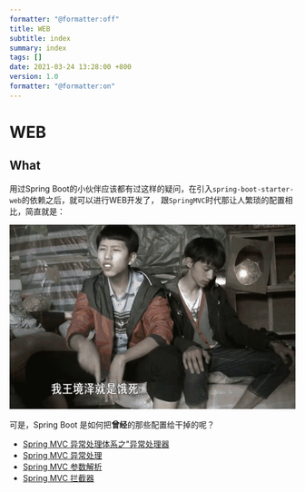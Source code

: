 ```yaml
---
formatter: "@formatter:off"
title: WEB 
subtitle: index 
summary: index 
tags: [] 
date: 2021-03-24 13:28:00 +800 
version: 1.0
formatter: "@formatter:on"
---
```


# WEB

## What

用过Spring Boot的小伙伴应该都有过这样的疑问，在引入`spring-boot-starter-web`的依赖之后，就可以进行WEB开发了， 跟`SpringMVC`时代那让人繁琐的配置相比，简直就是：

![真香](../images/real-good.gif)

可是，Spring Boot 是如何把**曾经**的那些配置给干掉的呢？

* [Spring MVC 异常处理体系之"异常处理器](exception-handler.md)
* [Spring MVC 异常处理](handler-exception-resolver.md)
* [Spring MVC 参数解析](handler-method-argument-resolver.md)
* [Spring MVC 拦截器](handler-interceptor.md)